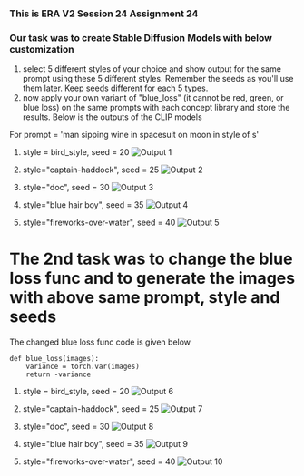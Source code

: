 ### This is ERA V2 Session 24 Assignment 24

### Our task was to create Stable Diffusion Models with below customization

1. select 5 different styles of your choice and show output for the same prompt using these 5 different styles. Remember the seeds as you'll use them later. Keep seeds different for each 5 types.
2. now apply your own variant of "blue_loss" (it cannot be red, green, or blue loss) on the same prompts with each concept library and store the results.
Below is the outputs of the CLIP models

For prompt = 'man sipping wine in spacesuit on moon in style of s'
1. style = bird_style, seed = 20
![Output 1](outputs/output_3.png)

2. style="captain-haddock", seed = 25
![Output 2](outputs/output_4.png)

3. style="doc", seed = 30
![Output 3](outputs/output_5.png)

4. style="blue hair boy", seed = 35
![Output 4](outputs/output_6.png)

5. style="fireworks-over-water", seed = 40
![Output 5](outputs/output_7.png)

# The 2nd task was to change the blue loss func and to generate the images with above same prompt, style and seeds
The changed blue loss func code is given below

```
def blue_loss(images):
    variance = torch.var(images)
    return -variance
```

1. style = bird_style, seed = 20
![Output 6](outputs/output_8.png)

2. style="captain-haddock", seed = 25
![Output 7](outputs/output_9.png)

3. style="doc", seed = 30
![Output 8](outputs/output_10.png)

4. style="blue hair boy", seed = 35
![Output 9](outputs/output_11.png)

5. style="fireworks-over-water", seed = 40
![Output 10](outputs/output_12.png)


